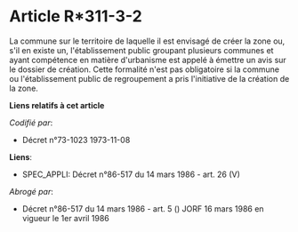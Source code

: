 # Article R*311-3-2

La commune sur le territoire de laquelle il est envisagé de créer la zone ou, s'il en existe un, l'établissement public
groupant plusieurs communes et ayant compétence en matière d'urbanisme est appelé à émettre un avis sur le dossier de
création. Cette formalité n'est pas obligatoire si la commune ou l'établissement public de regroupement a pris l'initiative
de la création de la zone.

**Liens relatifs à cet article**

_Codifié par_:

  - Décret n°73-1023 1973-11-08

**Liens**:

  - SPEC_APPLI: Décret n°86-517 du 14 mars 1986 - art. 26 (V)

_Abrogé par_:

  - Décret n°86-517 du 14 mars 1986 - art. 5 () JORF 16 mars 1986 en vigueur le 1er avril 1986
